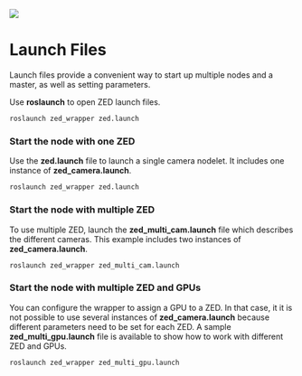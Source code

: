 ![](../images/Picto+STEREOLABS_Black.jpg)

# Launch Files

Launch files provide a convenient way to start up multiple nodes and a master, as well as setting parameters.

Use **roslaunch** to open ZED launch files.
```
roslaunch zed_wrapper zed.launch
```

### Start the node with one ZED
Use the **zed.launch** file to launch a single camera nodelet. It includes one instance of **zed\_camera.launch**.
```
roslaunch zed_wrapper zed.launch
```

### Start the node with multiple ZED
To use multiple ZED, launch the **zed\_multi\_cam.launch** file which describes the different cameras. This example includes two instances of **zed\_camera.launch**.
```
roslaunch zed_wrapper zed_multi_cam.launch
```

### Start the node with multiple ZED and GPUs
You can configure the wrapper to assign a GPU to a ZED. In that case, it it is not possible to use several instances of **zed\_camera.launch** because different parameters need to be set for each ZED.
A sample **zed\_multi\_gpu.launch** file is available to show how to work with different ZED and GPUs.
```
roslaunch zed_wrapper zed_multi_gpu.launch
```
